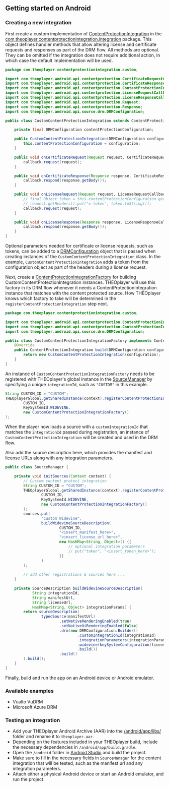 ## Getting started on Android

### Creating a new integration

First create a custom implementation of [ContentProtectionIntegration](https://theoplayer-cdn.s3.eu-west-1.amazonaws.com/doc/android/latest/com/theoplayer/android/api/contentprotection/ContentProtectionIntegration.html)
in the [com.theoplayer.contentprotectionintegration.integration](/android/app/src/main/java/com/theoplayer/contentprotectionintegration/integration)
package.
This object defines handler methods that allow altering license and certificate requests and responses as part of the
DRM flow.
All methods are optional. They can be omitted if the integration does not require additional action, in which case the
default implementation will be used.

```java
package com.theoplayer.contentprotectionintegration.custom;

import com.theoplayer.android.api.contentprotection.CertificateRequestCallback;
import com.theoplayer.android.api.contentprotection.CertificateResponseCallback;
import com.theoplayer.android.api.contentprotection.ContentProtectionIntegration;
import com.theoplayer.android.api.contentprotection.LicenseRequestCallback;
import com.theoplayer.android.api.contentprotection.LicenseResponseCallback;
import com.theoplayer.android.api.contentprotection.Request;
import com.theoplayer.android.api.contentprotection.Response;
import com.theoplayer.android.api.source.drm.DRMConfiguration;

public class CustomContentProtectionIntegration extends ContentProtectionIntegration {

    private final DRMConfiguration contentProtectionConfiguration;

    public CustomContentProtectionIntegration(DRMConfiguration configuration) {
        this.contentProtectionConfiguration = configuration;
    }

    public void onCertificateRequest(Request request, CertificateRequestCallback callback) {
        callback.request(request);
    }

    public void onCertificateResponse(Response response, CertificateResponseCallback callback) {
        callback.respond(response.getBody());
    }

    public void onLicenseRequest(Request request, LicenseRequestCallback callback) {
        // final Object token = this.contentProtectionConfiguration.getIntegrationParameters().get("token");
        // request.getHeaders().put("x-token", token.toString());
        callback.request(request);
    }

    public void onLicenseResponse(Response response, LicenseResponseCallback callback) {
        callback.respond(response.getBody());
    }
}
```

Optional parameters needed for certificate or license requests, such as tokens, can be added to a
[DRMConfiguration](https://theoplayer-cdn.s3.eu-west-1.amazonaws.com/doc/android/latest/com/theoplayer/android/api/source/drm/DRMConfiguration.html)
object that is passed when creating instances of the `CustomContentProtectionIntegration` class.
In the example, `CustomContentProtectionIntegration` adds a token from the configuration object as part of the headers
during a license request.

Next, create a [ContentProtectionIntegrationFactory](https://theoplayer-cdn.s3.eu-west-1.amazonaws.com/doc/android/latest/com/theoplayer/android/api/contentprotection/ContentProtectionIntegrationFactory.html)
for building CustomContentProtectionIntegration instances.
THEOplayer will use this factory in its DRM flow whenever it needs a ContentProtectionIntegration instance that
matches with the content protected source. How THEOplayer knows which factory to take will be determined in the
`registerContentProtectionIntegration` step next.

```java
package com.theoplayer.contentprotectionintegration.custom;

import com.theoplayer.android.api.contentprotection.ContentProtectionIntegration;
import com.theoplayer.android.api.contentprotection.ContentProtectionIntegrationFactory;
import com.theoplayer.android.api.source.drm.DRMConfiguration;

public class CustomContentProtectionIntegrationFactory implements ContentProtectionIntegrationFactory {
    @Override
    public ContentProtectionIntegration build(DRMConfiguration configuration) {
        return new CustomContentProtectionIntegration(configuration);
    }
}
```

An instance of `CustomContentProtectionIntegrationFactory` needs to be registered with THEOplayer's global instance in the
[SourceManager](/android/app/src/main/java/com/theoplayer/contentprotectionintegration/SourceManager.java)
by specifying a unique `integrationId`, such as `"CUSTOM"` in this example.

```java
String CUSTOM_ID = "CUSTOM";
THEOplayerGlobal.getSharedInstance(context).registerContentProtectionIntegration(
        CUSTOM_ID,
        KeySystemId.WIDEVINE,
        new CustomContentProtectionIntegrationFactory()
);
```

When the player now loads a source with a `customIntegrationId` that matches the `integrationId`
passed during registration, an instance of `CustomContentProtectionIntegration` will be created and used in the DRM flow.

Also add the source description here, which provides the manifest and license URLs along with any integration parameters.

```java
public class SourceManager {

    private void initSources(Context context) {
        // Custom content protect integration
        String CUSTOM_ID = "CUSTOM";
        THEOplayerGlobal.getSharedInstance(context).registerContentProtectionIntegration(
                CUSTOM_ID,
                KeySystemId.WIDEVINE,
                new CustomContentProtectionIntegrationFactory()
        );
        sources.put(
                "Custom Widevine",
                buildWidevineSourceDescription(
                        CUSTOM_ID,
                        "<insert_manifest_here>",
                        "<insert_license_url_here>",
                        new HashMap<String, Object>() {{
                            // optional integration parameters
                            // put("token", "<insert_token_here>");
                        }}
                )
        );
    
        // add other registrations & sources here ...
    }

    private SourceDescription buildWidevineSourceDescription(
            String integrationId,
            String manifestUrl,
            String licenseUrl,
            HashMap<String, Object> integrationParams) {
        return sourceDescription(
                typedSource(manifestUrl)
                        .setNativeRenderingEnabled(true)
                        .setNativeUiRenderingEnabled(false)
                        .drm(new DRMConfiguration.Builder()
                                .customIntegrationId(integrationId)
                                .integrationParameters(integrationParams)
                                .widevine(keySystemConfiguration(licenseUrl).build())
                                .build())
                        .build()
        ).build();
    }
}
``` 

Finally, build and run the app on an Android device or Android emulator.

### Available examples

- Vualto VuDRM
- Microsoft Azure DRM

### Testing an integration

- Add your THEOplayer Android Archive (AAR) into the [/android/app/libs/]() folder and rename it to `theoplayer.aar`.
- Depending on the features included in your THEOplayer build, include the necessary dependencies in `/android/app/build.gradle`.
- Open the `/android` folder in [Android Studio](https://developer.android.com/studio) and build the project.
- Make sure to fill in the necessary fields in `SourceManager` for the content integration that will be tested, such as the manifest url and any integration parameters.
- Attach either a physical Android device or start an Android emulator, and run the project.
